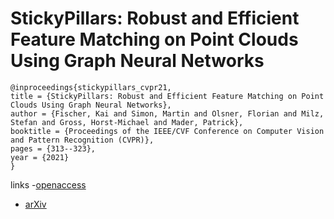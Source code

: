 # StickyPillars: Robust and Efficient Feature Matching on Point Clouds Using Graph Neural Networks

```
@inproceedings{stickypillars_cvpr21,
title = {StickyPillars: Robust and Efficient Feature Matching on Point Clouds Using Graph Neural Networks},
author = {Fischer, Kai and Simon, Martin and Olsner, Florian and Milz, Stefan and Gross, Horst-Michael and Mader, Patrick},
booktitle = {Proceedings of the IEEE/CVF Conference on Computer Vision and Pattern Recognition (CVPR)},
pages = {313--323},
year = {2021}
}
```
links
-[openaccess](http://openaccess.thecvf.com//content/CVPR2021/html/Fischer_StickyPillars_Robust_and_Efficient_Feature_Matching_on_Point_Clouds_Using_CVPR_2021_paper.html)
- [arXiv](https://arxiv.org/abs/2002.03983)
